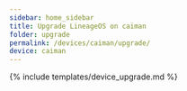 ```yaml
---
sidebar: home_sidebar
title: Upgrade LineageOS on caiman
folder: upgrade
permalink: /devices/caiman/upgrade/
device: caiman
---
```

{% include templates/device_upgrade.md %}
